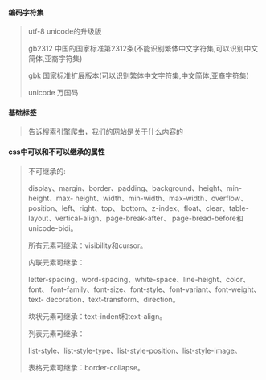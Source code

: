 #### 编码字符集

> utf-8    unicode的升级版
>
> gb2312    中国的国家标准第2312条(不能识别繁体中文字符集,可以识别中文简体,亚裔字符集)
>
> gbk    国家标准扩展版本(可以识别繁体中文字符集,中文简体,亚裔字符集)
>
> unicode    万国码

#### 基础标签

><html lang="en">    <html lang="en,zh">
>
>告诉搜索引擎爬虫，我们的网站是关于什么内容的

#### css中可以和不可以继承的属性

>不可继承的:
>
>display、margin、border、padding、background、height、min-height、max- height、width、min-width、max-width、overflow、position、left、right、top、 bottom、z-index、float、clear、table-layout、vertical-align、page-break-after、 page-bread-before和unicode-bidi。
>
>所有元素可继承：visibility和cursor。
>
>内联元素可继承：
>
>letter-spacing、word-spacing、white-space、line-height、color、font、 font-family、font-size、font-style、font-variant、font-weight、text- decoration、text-transform、direction。
>
>块状元素可继承：text-indent和text-align。
>
>列表元素可继承：
>
>list-style、list-style-type、list-style-position、list-style-image。
>
>表格元素可继承：border-collapse。
